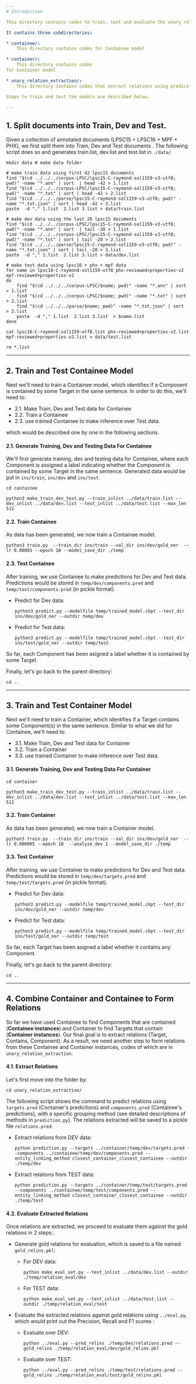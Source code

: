 ```yaml
---
# Introduction

This directory contains codes to train, test and evaluate the unary relation extraction approach which uses the Containee and Container model.

It contains three subdirectories:

* containee/:
	This directory contains codes for Containee model 

* container/:
	This directory contains codes
for Container model 

* unary_relation_extraction/:
	This directory contains codes that extract relations using predictions from Container and Containee together. 

Steps to train and test the models are described below. 

--- 
```

## 1. Split documents into Train, Dev and Test. 

Given a collection of annotated documents (LPSC15 + LPSC16 + MPF + PHX), we first split them into Train, Dev and Test documents . The following script does so and generates train.list, dev.list and test.list in `./data/`

	mkdir data # make data folder 

	# make train data using first 42 lpsc15 documents
	find "$(cd ../../../corpus-LPSC/lpsc15-C-raymond-sol1159-v3-utf8; pwd)" -name "*.ann" | sort  | head -42 > 1.list
	find "$(cd ../../../corpus-LPSC/lpsc15-C-raymond-sol1159-v3-utf8; pwd)" -name "*.txt" | sort | head -42 > 2.list
	find "$(cd ../../../parse/lpsc15-C-raymond-sol1159-v3-utf8; pwd)" -name "*.txt.json" | sort | head -42 > 3.list
	paste  -d "," 1.list  2.list 3.list > data/train.list

	# make dev data using the last 20 lpsc15 documents 
	find "$(cd ../../../corpus-LPSC/lpsc15-C-raymond-sol1159-v3-utf8; pwd)" -name "*.ann" | sort  | tail -20 > 1.list
	find "$(cd ../../../corpus-LPSC/lpsc15-C-raymond-sol1159-v3-utf8; pwd)" -name "*.txt" | sort | tail -20 > 2.list
	find "$(cd ../../../parse/lpsc15-C-raymond-sol1159-v3-utf8; pwd)" -name "*.txt.json" | sort | tail -20 > 3.list
	paste  -d "," 1.list  2.list 3.list > data/dev.list

	# make test data using lpsc16 + phx + mpf data 
	for name in lpsc16-C-raymond-sol1159-utf8 phx-reviewed+properties-v2 mpf-reviewed+properties-v2
	do  
		find "$(cd ../../../corpus-LPSC/$name; pwd)" -name "*.ann" | sort  > 1.list
		find "$(cd ../../../corpus-LPSC/$name; pwd)" -name "*.txt" | sort  > 2.list
		find "$(cd ../../../parse/$name; pwd)" -name "*.txt.json" | sort  > 3.list
		paste  -d "," 1.list  2.list 3.list  > $name.list
	done

	cat lpsc16-C-raymond-sol1159-utf8.list phx-reviewed+properties-v2.list mpf-reviewed+properties-v2.list > data/test.list

	rm *.list

---

## 2. Train and Test Containee Model 
Next we'll need to train a Containee model, which identifies if a Component is contained by some Target in the same sentence. In order to do this, we'll need to:

+ 2.1. Make Train, Dev and Test data for Containee
+ 2.2. Train a Containee 
+ 2.3. use trained Containee to make inference over Test data. 

which would be described one by one in the following sections.

#### 2.1. Generate Training, Dev and Testing Data For Containee
We'll first generate training, dev and testing data for Containee, where each Component is assigned a label indicating whether the Component is contained by some Target in the same sentence.  Generated data would be put in `ins/train`, `ins/dev` and `ins/test`.

	cd containee 
	
	python3 make_train_dev_test.py --train_inlist ../data/train.list --dev_inlist ../data/dev.list --test_inlist ../data/test.list --max_len 512

#### 2.2. Train Containee 
As data has been generated, we now train a Containee model. 

	python3 train.py  --train_dir ins/train --val_dir ins/dev/gold_ner  --lr 0.00001 --epoch 10 --model_save_dir ./temp

#### 2.3. Test Containee 
After training, we use Containee to make predictions for Dev and Test data. Predictions would be stored in `temp/dev/components.pred` and `temp/test/components.pred` (in pickle format).

+ Predict for Dev data: 

	```
	python3 predict.py --modelfile temp/trained_model.ckpt --test_dir ins/dev/gold_ner --outdir temp/dev 
	```

+ Predict for Test data: 
	```
	python3 predict.py --modelfile temp/trained_model.ckpt --test_dir ins/test/gold_ner --outdir temp/test
	```

So far, each Component has been asigned a label whether it is contained by some Target. 

Finally, let's go back to the parent directory: 

	cd ..

---

## 3. Train and Test Container Model
Next we'll need to train a Container, which identifies if a Target contains some Component(s) in the same sentence. Similar to what we did for Containee, we'll need to:

+ 3.1. Make Train, Dev and Test data for Container
+ 3.2. Train a Container
+ 3.3. use trained Container to make inference over Test data. 

#### 3.1. Generate Training, Dev and Testing Data For Container

	cd container 
	
	python3 make_train_dev_test.py --train_inlist ../data/train.list --dev_inlist ../data/dev.list --test_inlist ../data/test.list --max_len 512

#### 3.2. Train Container 
As data has been generated, we now train a Container model. 

	python3 train.py  --train_dir ins/train --val_dir ins/dev/gold_ner  --lr 0.000005 --epoch 10  --analyze_dev 1 --model_save_dir ./temp

#### 3.3. Test Container 
After training, we use Container to make predictions for Dev and Test data. Predictions would be stored in `temp/dev/targets.pred` and `temp/test/targets.pred` (in pickle format).

+ Predict for Dev data: 

	```
	python3 predict.py --modelfile temp/trained_model.ckpt --test_dir ins/dev/gold_ner --outdir temp/dev 
	```

+ Predict for Test data: 
	```
	python3 predict.py --modelfile temp/trained_model.ckpt --test_dir ins/test/gold_ner --outdir temp/test
	```

So far, each Target has been asigned a label whether it contains any Component.

Finally, let's go back to the parent directory: 

	cd ..

---
## 4. Combine Container and Containee to Form Relations

So far we have used Containee to find Components that are contained (**Containee instances**) and Container to find Targets that contain (**Container instances**). Our final goal is to extract relations (Target, Contains, Component). As a result, we need another step to form relations from these Containee and Container instances, codes of which are in `unary_relation_extraction`. 

#### 4.1. Extract Relations

Let's first move into the folder by: 
```
cd unary_relation_extraction/
```

The following script shows the command to predict relations using `targets.pred` (Container's predictions) and `components.pred` (Containee's predictions), with a specific grouping method (see detailed descriptions of methods in `prediction.py`).  The relations extracted will be saved to a pickle file `relations.pred`. 

+ Extract relations from DEV data:
	
	```
	python prediction.py --targets ../container/temp/dev/targets.pred --components ../containee/temp/dev/components.pred --entity_linking_method closest_container_closest_containee --outdir ./temp/dev
	```

+ Extract relations from TEST data:  
	
	```
	python prediction.py --targets ../container/temp/test/targets.pred --components ../containee/temp/test/components.pred --entity_linking_method closest_container_closest_containee --outdir ./temp/test 
	``` 

#### 4.2. Evaluate Extracted Relations

Once relations are extracted, we proceed to evaluate them against the gold relations in 2 steps: 

+ Generate gold relations for evaluation, which is saved to a file named `gold_relins.pkl`: 

	- For DEV data:
		
		```
		python make_eval_set.py --test_inlist ../data/dev.list --outdir ./temp/relation_eval/dev
		```

	- For TEST data:

		```
		python make_eval_set.py --test_inlist ../data/test.list --outdir ./temp/relation_eval/test
		```


+ Evaluate the extracted relations against gold relations using `../eval.py`, which would print out the Precision, Recall and F1 scores :

	- Evaluate over DEV:

		```
		python ../eval.py --pred_relins ./temp/dev/relations.pred --gold_relins ./temp/relation_eval/dev/gold_relins.pkl
		``` 

	- Evaluate over TEST: 

		```
		python ../eval.py --pred_relins ./temp/test/relations.pred --gold_relins ./temp/relation_eval/test/gold_relins.pkl 
		```





 












